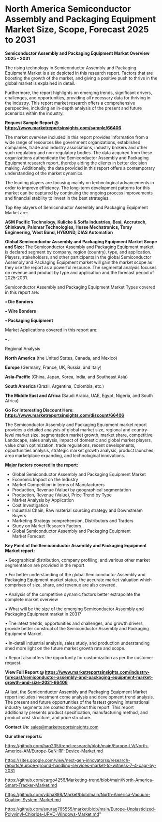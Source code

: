 # North America Semiconductor Assembly and Packaging Equipment Market Size, Scope, Forecast 2025 to 2031

<Strong> Semiconductor Assembly and Packaging Equipment Market Overview 2025 - 2031</strong>

The rising technology in Semiconductor Assembly and Packaging Equipment Market is also depicted in this research report. Factors that are boosting the growth of the market, and giving a positive push to thrive in the global market is explained in detail.

Furthermore, the report highlights on emerging trends, significant drivers, challenges, and opportunities, providing all necessary data for thriving in the industry. This report market research offers a comprehensive perspective, including an in-depth analysis of the present and future scenarios within the industry.

<strong>Request Sample Report @ <a href=https://www.marketreportsinsights.com/sample/66406>https://www.marketreportsinsights.com/sample/66406</a></strong>

The market overview included in this report provides information from a wide range of resources like government organizations, established companies, trade and industry associations, industry brokers and other such regulatory and non-regulatory bodies. The data acquired from these organizations authenticate the Semiconductor Assembly and Packaging Equipment research report, thereby aiding the clients in better decision making. Additionally, the data provided in this report offers a contemporary understanding of the market dynamics.

The leading players are focusing mainly on technological advancements in order to improve efficiency. The long-term development patterns for this market can be captured by continuing the ongoing process improvements and financial stability to invest in the best strategies.

Top Key players of Semiconductor Assembly and Packaging Equipment Market are:

<strong>ASM Pacific Technology, Kulicke & Soffa Industries, Besi, Accrutech, Shinkawa, Palomar Technologies, Hesse Mechatronics, Toray Engineering, West Bond, HYBOND, DIAS Automation</strong>

<strong><b>Global Semiconductor Assembly and Packaging Equipment Market Scope and Size:</b></strong>
The Semiconductor Assembly and Packaging Equipment market is declared segment by company, region (country), type, and application. Players, stakeholders, and other participants in the global Semiconductor Assembly and Packaging Equipment market will gain the market scope as they use the report as a powerful resource. The segmental analysis focuses on revenue and product by type and application and the forecast period of 2025-2031.

Semiconductor Assembly and Packaging Equipment Market Types covered in this report are:

<strong>• Die Bonders

• Wire Bonders

• Packaging Equipment</strong>

Market Applications covered in this report are:

<strong>• .</strong> 

Regional Analysis

<strong>North America</strong> (the United States, Canada, and Mexico)

<strong>Europe</strong> (Germany, France, UK, Russia, and Italy)

<strong>Asia-Pacific</strong> (China, Japan, Korea, India, and Southeast Asia)

<strong>South America</strong> (Brazil, Argentina, Colombia, etc.)

<strong>The Middle East and Africa</strong> (Saudi Arabia, UAE, Egypt, Nigeria, and South Africa)

<strong>Go For Interesting Discount Here: <a href=https://www.marketreportsinsights.com/discount/66406>https://www.marketreportsinsights.com/discount/66406</a></strong>

The Semiconductor Assembly and Packaging Equipment market report provides a detailed analysis of global market size, regional and country-level market size, segmentation market growth, market share, competitive Landscape, sales analysis, impact of domestic and global market players, value chain optimization, trade regulations, recent developments, opportunities analysis, strategic market growth analysis, product launches, area marketplace expanding, and technological innovations.

<strong><b>Major factors covered in the report:</b></strong>
<ul>
  <li>Global Semiconductor Assembly and Packaging Equipment Market </li>
  <li>Economic Impact on the Industry</li>
  <li>Market Competition in terms of Manufacturers</li>
  <li>Production, Revenue (Value) by geographical segmentation</li>
  <li>Production, Revenue (Value), Price Trend by Type</li>
  <li>Market Analysis by Application</li>
  <li>Cost Investigation</li>
  <li>Industrial Chain, Raw material sourcing strategy and Downstream Buyers</li>
  <li>Marketing Strategy comprehension, Distributors and Traders</li>
  <li>Study on Market Research Factors</li>
  <li>Global Semiconductor Assembly and Packaging Equipment Market Forecast</li>
</ul>

<strong><b>Key Point of the Semiconductor Assembly and Packaging Equipment Market report:</b></strong>

• Geographical distribution, company profiling, and various other market segmentation are provided in the report.

• For better understanding of the global Semiconductor Assembly and Packaging Equipment market status, the accurate market valuation which comprises of size, share, and revenue are also covered.

• Analysis of the competitive dynamic factors better extrapolate the complete market overview

• What will be the size of the emerging Semiconductor Assembly and Packaging Equipment market in 2031?

• The latest trends, opportunities and challenges, and growth drivers provide better construal of the Semiconductor Assembly and Packaging Equipment Market.

• In-detail industrial analysis, sales study, and production understanding shed more light on the future market growth rate and scope.

• Report also offers the opportunity for customization as per the customer request.

<strong><b>View Full Report @ <a href=https://www.marketreportsinsights.com/industry-forecast/semiconductor-assembly-and-packaging-equipment-market-growth-and-size-2021-66406>https://www.marketreportsinsights.com/industry-forecast/semiconductor-assembly-and-packaging-equipment-market-growth-and-size-2021-66406</a></b></strong>


At last, the Semiconductor Assembly and Packaging Equipment Market report includes investment come analysis and development trend analysis. The present and future opportunities of the fastest growing international industry segments are coated throughout this report. This report additionally presents product specification, manufacturing method, and product cost structure, and price structure.

<strong>Contact Us:</strong>
sales@marketreportsinsights.com

<strong>Our other reports:</strong>

<a href=https://github.com/haq235/trend-research/blob/main/Europe-LV/North-America-AM/Europe-GaN-RF-Device-Market.md>https://github.com/haq235/trend-research/blob/main/Europe-LV/North-America-AM/Europe-GaN-RF-Device-Market.md</a>

<a href=https://sites.google.com/view/next-gen-innovatorss/research-reports/europe-ground-handling-services-market-to-witness-7-4-cagr-by-2031>https://sites.google.com/view/next-gen-innovatorss/research-reports/europe-ground-handling-services-market-to-witness-7-4-cagr-by-2031</a>

<a href=https://github.com/cargo4256/Marketing-trend/blob/main/North-America-Smart-Tracker-Market.md>https://github.com/cargo4256/Marketing-trend/blob/main/North-America-Smart-Tracker-Market.md</a>

<a href=https://github.com/vibha898/Market/blob/main/North-America-Vacuum-Coating-System-Market.md>https://github.com/vibha898/Market/blob/main/North-America-Vacuum-Coating-System-Market.md</a>

<a href=https://github.com/anurag765555/market/blob/main/Europe-Unplasticized-Polyvinyl-Chloride-UPVC-Windows-Market.md>https://github.com/anurag765555/market/blob/main/Europe-Unplasticized-Polyvinyl-Chloride-UPVC-Windows-Market.md</a>"
